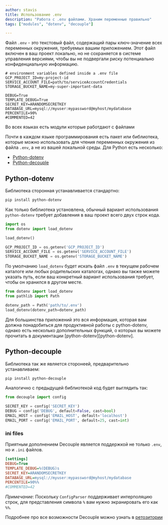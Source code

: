 ```yaml
---
author: stavis
title: Использование .env
description: "Работа с .env файлами. Храним переменные правильно"
tags: ["modules", "dotenv", "decouple"]

---
```


Файл `.env` - это текстовый файл, содержащий пары ключ-значение всех переменных окружения, требуемых вашим приложением.
Этот файл включен в ваш проект локально, но не сохраняется в системе управления версиями,
чтобы вы не подвергали риску потенциально конфиденциальную информацию.

```shell title=".env"
# environment variables defined inside a .env file
GCP_PROJECT_ID=my-project-id
SERVICE_ACCOUNT_FILE=path/to/serviceAccountCredentials
STORAGE_BUCKET_NAME=my-super-important-data

DEBUG=True
TEMPLATE_DEBUG=True
SECRET_KEY=ARANDOMSECRETKEY
DATABASE_URL=mysql://myuser:mypassword@myhost/mydatabase
PERCENTILE=90%
#COMMENTED=42
```

Во всех языках есть модули которые работдают с файлами

Почти в каждом языке программирования есть пакет или библиотека,
которые можно использовать для чтения переменных окружения из файла `.env`,
а не из вашей локальной среды. 
Для Python есть несколько:

- [Python-dotenv][python-dotenv-pypi]
- [Python-decouple][python-decouple-pypi]



## Python-dotenv

Библиотека сторонная устанавливается стандартно:

```sh
pip install python-dotenv
```

Как только библиотека установлена, обычный вариант использования `python-dotenv` требует добавления в ваш проект всего двух строк кода.

```python title="app.py"
import os
from dotenv import load_dotenv

load_dotenv()

GCP_PROJECT_ID = os.getenv('GCP_PROJECT_ID')
SERVICE_ACCOUNT_FILE = os.getenv('SERVICE_ACCOUNT_FILE')
STORAGE_BUCKET_NAME = os.getenv('STORAGE_BUCKET_NAME')
```

По умолчанию `load_dotenv` будет искать файл `.env` в текущем рабочем каталоге или любых родительских каталогах, 
однако вы также можете указать путь, если ваш конкретный вариант использования требует, чтобы он хранился в другом месте.

```python title="app.py"
from dotenv import load_dotenv
from pathlib import Path

dotenv_path = Path('path/to/.env')
load_dotenv(dotenv_path=dotenv_path)
```

Для большинства приложений это вся информация,
которая вам должна понадобиться для продуктивной работы с python-dotenv, однако есть несколько дополнительных функций,
о которых вы можете прочитать в документации [python-dotenv][python-dotenv].

## Python-decouple

Библиотека так же является сторонеей, предварительно устанавливаем:

```sh
pip install python-decouple
```

Аналогично с предыдущей библиотекой код будет выглядить так:

```python title="app.py"
from decouple import config

SECRET_KEY = config('SECRET_KEY')
DEBUG = config('DEBUG', default=False, cast=bool)
EMAIL_HOST = config('EMAIL_HOST', default='localhost')
EMAIL_PORT = config('EMAIL_PORT', default=25, cast=int)
```

### ini files

Приятным дополнением Decouple является поддержкой не только `.env`, но и `.ini` файлов.

```ini title="settings.ini"
[settings]
DEBUG=True
TEMPLATE_DEBUG=%(DEBUG)s
SECRET_KEY=ARANDOMSECRETKEY
DATABASE_URL=mysql://myuser:mypassword@myhost/mydatabase
PERCENTILE=90%%
#COMMENTED=42
```
_Примечание_: Поскольку `ConfigParser` поддерживает интерполяцию строк, для представления символа `%` вам нужно экранировать его как `%%`.

Подробнее про все возможности Decouple можно узнать в [ретозитории][python-decouple-github]

[python-dotenv-pypi]: <https://pypi.org/project/python-dotenv/> "Python-dotenv pypi"
[python-dotenv-github]: <https://github.com/theskumar/python-dotenv> "Python-dotenv github"

[python-decouple-pypi]: <https://github.com/HBNetwork/python-decouple> "Python-decouple pypi"
[python-decouple-github]: <https://pypi.org/project/python-decouple/> "Python-decouple github"



